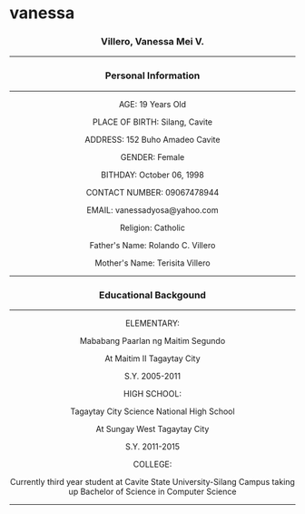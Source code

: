 # vanessa
<center>
<h3>Villero, Vanessa Mei V.</h3>
<hr>
<h3>Personal Information</h3>
<hr>
<p>AGE: 19 Years Old</p>
<p>PLACE OF BIRTH: Silang, Cavite</p>
<p>ADDRESS: 152 Buho Amadeo Cavite</p>
<p>GENDER: Female </p>
<p>BITHDAY: October 06, 1998</p>
<p>CONTACT NUMBER: 09067478944</p>
<p>EMAIL:  vanessadyosa@yahoo.com  </p>
<p>Religion: Catholic</p>
<p>Father's Name: Rolando C. Villero</p>
<p>Mother's Name: Terisita Villero</p>
<hr>
<h3>Educational Backgound</h3>
<hr>
<p>ELEMENTARY: </p>
<p> Mababang Paarlan ng Maitim Segundo </p>
<p>At Maitim II Tagaytay City</p>
<p> S.Y. 2005-2011</p>
<p>HIGH SCHOOL:</p>
<p> Tagaytay City Science National High School </p>
<p>At Sungay West Tagaytay City</p>
<p> S.Y. 2011-2015</p>
<p>COLLEGE: </p> 
<p> Currently third year student at Cavite State University-Silang Campus taking up Bachelor of Science in Computer Science </p>
<hr>

</center>
